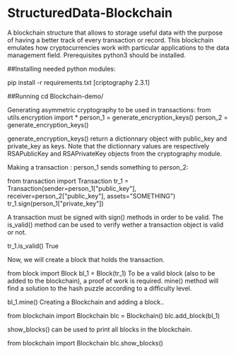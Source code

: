# StructuredData-Blockchain
A blockchain structure that allows to storage useful data with the purpose of having a better track of every transaction or record. This blockchain emulates how cryptocurrencies work with particular applications to the data management field.
Prerequisites
python3 should be installed.

##Installing needed python modules:

pip install -r requirements.txt [criptography 2.3.1]

##Running
cd Blockchain-demo/

Generating asymmetric cryptography to be used in transactions:
from utils.encryption import *
person_1 = generate_encryption_keys()
person_2 = generate_encryption_keys()

generate_encryption_keys() return a dictionnary object with public_key and private_key as keys. Note that the dictionnary values are respectively RSAPublicKey and RSAPrivateKey objects from the cryptography module.

Making a transaction : person_1 sends something to person_2:

from transaction import Transaction
tr_1 = Transaction(sender=person_1["public_key"], receiver=person_2["public_key"], assets="SOMETHING")
tr_1.sign(person_1["private_key"])

A transaction must be signed with sign() methods in order to be valid. The is_valid() method can be used to verify wether a transaction object is valid or not.

tr_1.is_valid()
True

Now, we will create a block that holds the transaction.

from block import Block
bl_1 = Block(tr_1)
To be a valid block (also to be added to the blockchain), a proof of work is required. mine() method will find a solution to the hash puzzle according to a difficulty level.

bl_1.mine()
Creating a Blockchain and adding a block..

from blockchain import Blockchain
blc = Blockchain()
blc.add_block(bl_1)

show_blocks() can be used to print all blocks in the blockchain.

from blockchain import Blockchain
blc.show_blocks()
